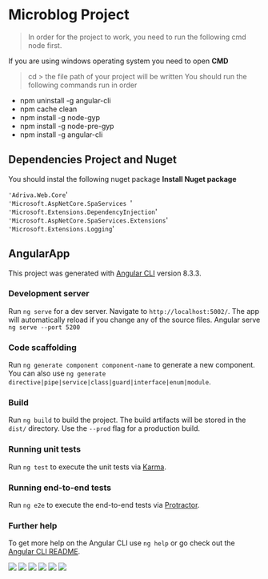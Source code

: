 # Microblog Project

>In order for the project to work, you need to run the following cmd node first.

If you are using windows operating system you need to open **CMD**

> cd > the file path of your project will be written
 You should run the following commands run in order
 
- npm uninstall -g angular-cli
- npm cache clean
- npm install -g node-gyp
- npm install -g node-pre-gyp
- npm install -g angular-cli

				
## Dependencies Project and Nuget
You should instal the following nuget package  **Install Nuget package**

`'Adriva.Web.Core`'  
`'Microsoft.AspNetCore.SpaServices `' 
`'Microsoft.Extensions.DependencyInjection`'  
`'Microsoft.AspNetCore.SpaServices.Extensions`' 
`'Microsoft.Extensions.Logging`'

## AngularApp

This project was generated with [Angular CLI](https://github.com/angular/angular-cli) version 8.3.3.

### Development server

Run `ng serve` for a dev server. Navigate to `http://localhost:5002/`. The app will automatically reload if you change any of the source files.
Angular serve  `ng serve --port 5200`

### Code scaffolding

Run `ng generate component component-name` to generate a new component. You can also use `ng generate directive|pipe|service|class|guard|interface|enum|module`.

### Build

Run `ng build` to build the project. The build artifacts will be stored in the `dist/` directory. Use the `--prod` flag for a production build.

### Running unit tests

Run `ng test` to execute the unit tests via [Karma](https://karma-runner.github.io).

### Running end-to-end tests

Run `ng e2e` to execute the end-to-end tests via [Protractor](http://www.protractortest.org/).

### Further help

To get more help on the Angular CLI use `ng help` or go check out the [Angular CLI README](https://github.com/angular/angular-cli/blob/master/README.md).


![](https://img.shields.io/github/stars/pandao/editor.md.svg) ![](https://img.shields.io/github/forks/pandao/editor.md.svg) ![](https://img.shields.io/github/tag/pandao/editor.md.svg) ![](https://img.shields.io/github/release/pandao/editor.md.svg) ![](https://img.shields.io/github/issues/pandao/editor.md.svg) ![](https://img.shields.io/bower/v/editor.md.svg)
